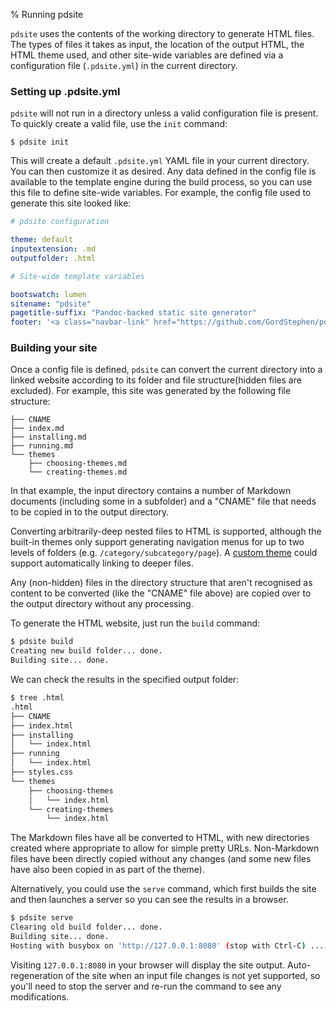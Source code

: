 % Running pdsite

`pdsite` uses the contents of the working directory to generate HTML files. The types of files it takes as input, the location of the output HTML, the HTML theme used, and other site-wide variables are defined via a configuration file (`.pdsite.yml`) in the current directory.

### Setting up .pdsite.yml

`pdsite` will not run in a directory unless a valid configuration file is present. To quickly create a valid file, use the `init` command:

```
$ pdsite init
```

This will create a default `.pdsite.yml` YAML file in your current directory. You can then customize it as desired. Any data defined in the config file is available to the template engine during the build process, so you can use this file to define site-wide variables. For example, the config file used to generate this site looked like:

```yaml
# pdsite configuration

theme: default
inputextension: .md
outputfolder: .html

# Site-wide template variables

bootswatch: lumen 
sitename: "pdsite"
pagetitle-suffix: "Pandoc-backed static site generator"
footer: '<a class="navbar-link" href="https://github.com/GordStephen/pdsite">GitHub Repo</a> | <a class="navbar-link" href="https://github.com/GordStephen/pdsite/issues">Report an Issue</a>'
```

### Building your site

Once a config file is defined, `pdsite` can convert the current directory into a linked website according to its folder and file structure(hidden files are excluded). For example, this site was generated by the following file structure:

```
├── CNAME 
├── index.md
├── installing.md
├── running.md
└── themes
    ├── choosing-themes.md
    └── creating-themes.md
```

In that example, the input directory contains a number of Markdown documents (including some in a subfolder) and a "CNAME" file that needs to be copied in to the output directory.

Converting arbitrarily-deep nested files to HTML is supported, although the built-in themes only support generating navigation menus for up to two levels of folders (e.g. `/category/subcategory/page`). A [custom theme](/themes/creating-themes) could support automatically linking to deeper files.

Any (non-hidden) files in the directory structure that aren't recognised as content to be converted (like the "CNAME" file above) are copied over to the output directory without any processing.

To generate the HTML website, just run the `build` command:

```sh
$ pdsite build
Creating new build folder... done.
Building site... done.
```
We can check the results in the specified output folder:

```sh
$ tree .html
.html
├── CNAME 
├── index.html
├── installing
│   └── index.html
├── running
│   └── index.html
├── styles.css
└── themes
    ├── choosing-themes
    │   └── index.html
    └── creating-themes
        └── index.html
```

The Markdown files have all be converted to HTML, with new directories created where appropriate to allow for simple pretty URLs. Non-Markdown files have been directly copied without any changes (and some new files have also been copied in as part of the theme).

Alternatively, you could use the `serve` command, which first builds the site and then launches a server so you can see the results in a browser.

```sh
$ pdsite serve
Clearing old build folder... done.
Building site... done.
Hosting with busybox on 'http://127.0.0.1:8080' (stop with Ctrl-C) ...
```

Visiting `127.0.0.1:8080` in your browser will display the site output. Auto-regeneration of the site when an input file changes is not yet supported, so you'll need to stop the server and re-run the command to see any modifications.

